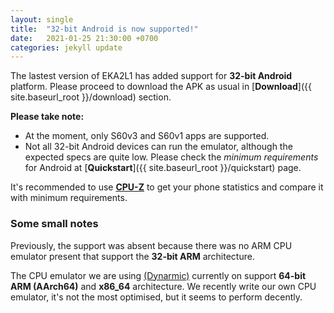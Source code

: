 ```yaml
---
layout: single
title:  "32-bit Android is now supported!"
date:   2021-01-25 21:30:00 +0700
categories: jekyll update
---
```


The lastest version of EKA2L1 has added support for **32-bit Android** platform. Please proceed to download the APK as usual in [**Download**]({{ site.baseurl_root }}/download) section.

**Please take note:**
- At the moment, only S60v3 and S60v1 apps are supported.
- Not all 32-bit Android devices can run the emulator, although the expected specs are quite low.
Please check the *minimum requirements* for Android at [**Quickstart**]({{ site.baseurl_root }}/quickstart) page.

It's recommended to use [**CPU-Z**](https://play.google.com/store/apps/details?id=com.cpuid.cpu_z) to get your phone statistics and compare it with minimum requirements.

### Some small notes

Previously, the support was absent because there was no ARM CPU emulator present that support the **32-bit ARM** architecture.

The CPU emulator we are using [(Dynarmic)](https://github.com/MerryMage/Dynarmic) currently on support **64-bit ARM (AArch64)** and **x86_64** architecture.
We recently write our own CPU emulator, it's not the most optimised, but it seems to perform decently.
